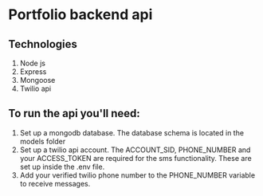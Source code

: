 # Portfolio backend api

## Technologies

1. Node js
2. Express
3. Mongoose
4. Twilio api

## To run the api you'll need:

1. Set up a mongodb database. The database schema is located in the models folder
2. Set up a twilio api account. The ACCOUNT_SID, PHONE_NUMBER and your ACCESS_TOKEN are required for the sms functionality. These are set up inside the .env file.
3. Add your verified twilio phone number to the PHONE_NUMBER variable to receive messages.

